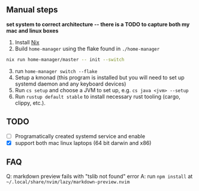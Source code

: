 ## Manual steps
**set system to correct architecture -- there is a TODO to capture both my mac and linux boxes**

1. Install [Nix](https://zero-to-nix.com/concepts/nix-installer)
2. Build `home-manager` using the flake found in `./home-manager`
```bash
nix run home-manager/master -- init --switch
```
3. run `home-manager switch --flake`
4. Setup a kmonad (this program is installed but you will need to set up systemd daemon and any keyboard devices)
5. Run `cs setup` and choose a JVM to set up, e.g. `cs java <jvm> --setup`
6. Run `rustup default stable` to install necessary rust tooling (cargo, clippy, etc.).


## TODO
- [ ] Programatically created systemd service and enable
- [x] support both mac linux laptops (64 bit darwin and x86)

## FAQ
Q: markdown preview fails with "tslib not found" error
    A: run `npm install` at `~/.local/share/nvim/lazy/markdown-preview.nvim`
